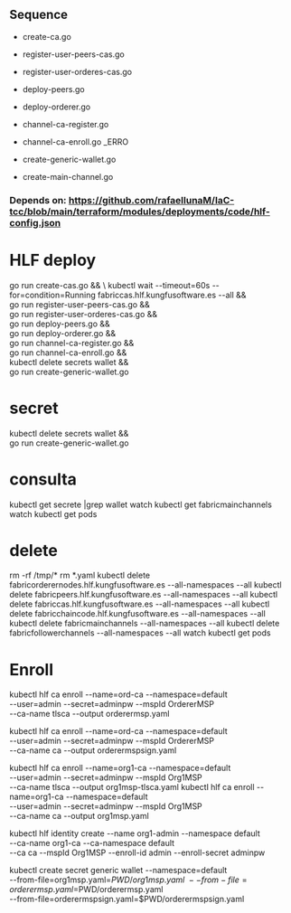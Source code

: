 ## Sequence

* create-ca.go
* register-user-peers-cas.go
* register-user-orderes-cas.go
* deploy-peers.go
* deploy-orderer.go
* channel-ca-register.go

* channel-ca-enroll.go _ERRO 
* create-generic-wallet.go
* create-main-channel.go

### Depends on: https://github.com/rafaellunaM/IaC-tcc/blob/main/terraform/modules/deployments/code/hlf-config.json


# HLF deploy
go run create-cas.go && \ 
kubectl wait --timeout=60s --for=condition=Running fabriccas.hlf.kungfusoftware.es --all && \
go run register-user-peers-cas.go && \
go run register-user-orderes-cas.go && \
go run deploy-peers.go && \
go run deploy-orderer.go && \
go run channel-ca-register.go && \
go run channel-ca-enroll.go && \
kubectl delete secrets wallet && \
go run create-generic-wallet.go 

# secret
kubectl delete secrets wallet && \
go run create-generic-wallet.go 

# consulta
kubectl get secrete |grep wallet
watch kubectl get fabricmainchannels 
watch kubectl get pods

# delete
rm -rf /tmp/*
rm *.yaml
kubectl delete fabricorderernodes.hlf.kungfusoftware.es --all-namespaces --all
kubectl delete fabricpeers.hlf.kungfusoftware.es --all-namespaces --all
kubectl delete fabriccas.hlf.kungfusoftware.es --all-namespaces --all
kubectl delete fabricchaincode.hlf.kungfusoftware.es --all-namespaces --all
kubectl delete fabricmainchannels --all-namespaces --all
kubectl delete fabricfollowerchannels --all-namespaces --all
watch kubectl get pods

# Enroll
kubectl hlf ca enroll --name=ord-ca --namespace=default \
    --user=admin --secret=adminpw --mspId OrdererMSP \
    --ca-name tlsca  --output orderermsp.yaml
    
kubectl hlf ca enroll --name=ord-ca --namespace=default \
    --user=admin --secret=adminpw --mspId OrdererMSP \
    --ca-name ca  --output orderermspsign.yaml

kubectl hlf ca enroll --name=org1-ca --namespace=default \
    --user=admin --secret=adminpw --mspId Org1MSP \
    --ca-name tlsca  --output org1msp-tlsca.yaml
kubectl hlf ca enroll --name=org1-ca --namespace=default \
    --user=admin --secret=adminpw --mspId Org1MSP \
    --ca-name ca  --output org1msp.yaml

kubectl hlf identity create --name org1-admin --namespace default \
    --ca-name org1-ca --ca-namespace default \
    --ca ca --mspId Org1MSP --enroll-id admin --enroll-secret adminpw

kubectl create secret generic wallet --namespace=default \
        --from-file=org1msp.yaml=$PWD/org1msp.yaml \
        --from-file=orderermsp.yaml=$PWD/orderermsp.yaml \
        --from-file=orderermspsign.yaml=$PWD/orderermspsign.yaml
